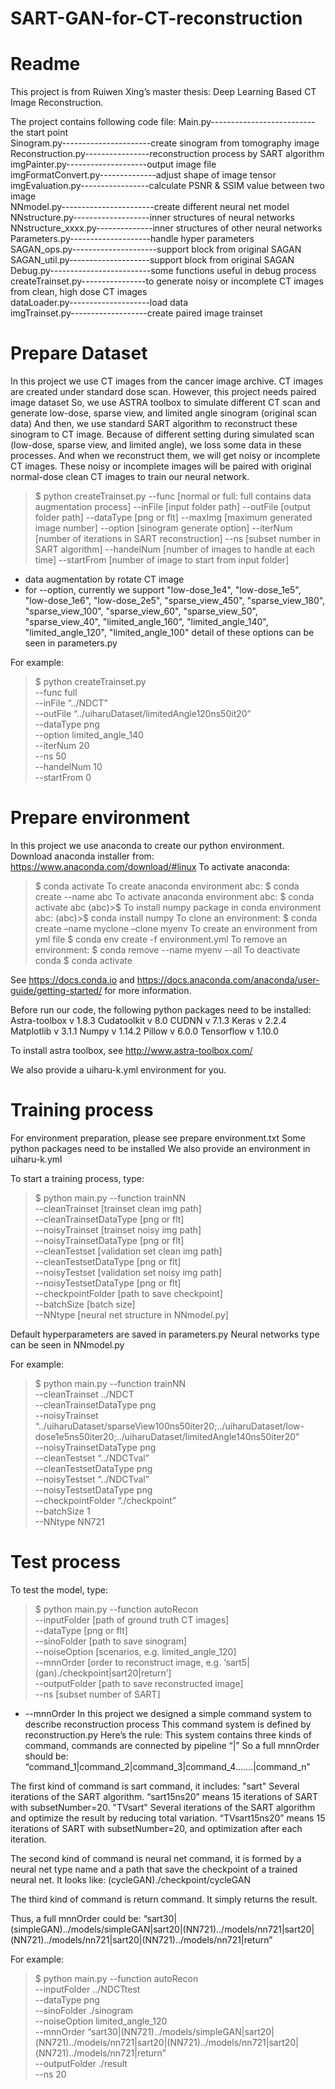 # SART-GAN-for-CT-reconstruction



Readme
=
This project is from Ruiwen Xing’s master thesis: Deep Learning Based CT Image Reconstruction.
 
The project contains following code file:
Main.py--------------------------the start point\
Sinogram.py----------------------create sinogram from tomography image\
Reconstruction.py----------------reconstruction process by SART algorithm\
imgPainter.py--------------------output image file\
imgFormatConvert.py--------------adjust shape of image tensor\
imgEvaluation.py-----------------calculate PSNR & SSIM value between two image\
NNmodel.py-----------------------create different neural net model\
NNstructure.py-------------------inner structures of neural networks\
NNstructure_xxxx.py--------------inner structures of other neural networks\
Parameters.py--------------------handle hyper parameters\
SAGAN_ops.py---------------------support block from original SAGAN\
SAGAN_util.py--------------------support block from original SAGAN\
Debug.py-------------------------some functions useful in debug process\
createTrainset.py----------------to generate noisy or incomplete CT images from clean, high dose CT images\
dataLoader.py--------------------load data\
imgTrainset.py-------------------create paired image trainset



Prepare Dataset
=
In this project we use CT images from the cancer image archive.
CT images are created under standard dose scan.
However, this project needs paired image dataset
So, we use ASTRA toolbox to simulate different CT scan and generate low-dose, sparse view, and limited angle sinogram (original scan data)
And then, we use standard SART algorithm to reconstruct these sinogram to CT image.
Because of different setting during simulated scan (low-dose, sparse view, and limited angle), we loss some data in these processes. And when we reconstruct them, we will get noisy or incomplete CT images. These noisy or incomplete images will be paired with original normal-dose clean CT images to train our neural network. 

>$ python createTrainset.py --func [normal or full: full contains data augmentation process] --inFile [input folder path] --outFile [output folder path] --dataType [png or flt] --maxImg [maximum generated image number] --option [sinogram generate option] --iterNum [number of iterations in SART reconstruction] --ns [subset number in SART algorithm] --handelNum [number of images to handle at each time] --startFrom [number of image to start from input folder]


* data augmentation by rotate CT image
* for --option, currently we support "low-dose_1e4", "low-dose_1e5", "low-dose_1e6", "low-dose_2e5", "sparse_view_450", "sparse_view_180", "sparse_view_100", "sparse_view_60", "sparse_view_50", "sparse_view_40", "limited_angle_160", "limited_angle_140", "limited_angle_120", "limited_angle_100"
detail of these options can be seen in parameters.py

For example:
>$ python createTrainset.py \
 --func full \
 --inFile “../NDCT” \
 --outFile “../uiharuDataset/limitedAngle120ns50it20” \
 --dataType png \
 --option limited_angle_140 \
 --iterNum 20 \
 --ns 50 \
 --handelNum 10 \
 --startFrom 0



Prepare environment
=

In this project we use anaconda to create our python environment.
Download anaconda installer from: https://www.anaconda.com/download/#linux
To activate anaconda:
>$ conda activate
To create anaconda environment abc:
>$ conda create --name abc
To activate anaconda environment abc:
>$ conda activate abc
(abc)>$
To install numpy package in conda environment abc:
(abc)>$ conda install numpy
To clone an environment:
>$ conda create –name myclone –clone myenv
To create an environment from yml file
>$ conda env create -f environment.yml
To remove an environment:
>$ conda remove --name myenv --all
To deactivate conda
>$ conda activate
 
See https://docs.conda.io and https://docs.anaconda.com/anaconda/user-guide/getting-started/ for more information.
 
Before run our code, the following python packages need to be installed:
Astra-toolbox               v 1.8.3
Cudatoolkit                 v 8.0
CUDNN                       v 7.1.3
Keras                       v 2.2.4
Matplotlib                  v 3.1.1
Numpy                       v 1.14.2
Pillow                      v 6.0.0
Tensorflow                  v 1.10.0

To install astra toolbox, see http://www.astra-toolbox.com/

We also provide a uiharu-k.yml environment for you.




Training process
=

For environment preparation, please see prepare environment.txt
Some python packages need to be installed
We also provide an environment in uiharu-k.yml

To start a training process, type:

>$ python main.py --function trainNN \
--cleanTrainset [trainset clean img path] \
--cleanTrainsetDataType [png or flt] \
--noisyTrainset [trainset noisy img path] \
--noisyTrainsetDataType [png or flt] \
--cleanTestset [validation set clean img path] \
--cleanTestsetDataType [png or flt] \
--noisyTestset [validation set noisy img path] \
--noisyTestsetDataType [png or flt] \
--checkpointFolder [path to save checkpoint] \
--batchSize [batch size] \
--NNtype [neural net structure in NNmodel.py]

Default hyperparameters are saved in parameters.py
Neural networks type can be seen in NNmodel.py

For example:
>$ python main.py --function trainNN \
--cleanTrainset ../NDCT \
--cleanTrainsetDataType png \
--noisyTrainset “../uiharuDataset/sparseView100ns50iter20;../uiharuDataset/low-dose1e5ns50iter20;../uiharuDataset/limitedAngle140ns50iter20” \
--noisyTrainsetDataType png \
--cleanTestset “../NDCTval” \
--cleanTestsetDataType png \
--noisyTestset “../NDCTval” \
--noisyTestsetDataType png \
--checkpointFolder “./checkpoint” \
--batchSize 1 \
--NNtype NN721



Test process
=

To test the model, type:
>$ python main.py --function autoRecon \
--inputFolder [path of ground truth CT images] \
--dataType [png or flt] \
--sinoFolder [path to save sinogram] \
--noiseOption [scenarios, e.g. limited_angle_120] \
--mnnOrder [order to reconstruct image, e.g. ‘sart5|(gan)./checkpoint|sart20|return’] \
--outputFolder [path to save reconstructed image] \
--ns [subset number of SART]

* --mnnOrder
In this project we designed a simple command system to describe reconstruction process
This command system is defined by reconstruction.py
Here’s the rule:
This system contains three kinds of command, commands are connected by pipeline “|”
So a full mnnOrder should be: “command_1|command_2|command_3|command_4…….|command_n”

The first kind of command is sart command, it includes:
"sart"
Several  iterations of the SART algorithm. “sart15ns20” means 15 iterations of SART with subsetNumber=20.
"TVsart"
Several  iterations of the SART algorithm and optimize the result by reducing total variation. “TVsart15ns20” means 15 iterations of SART with subsetNumber=20, and optimization after each iteration.




The second kind of command is neural net command, it is formed by a neural net type name and a path that save the checkpoint of a trained neural net. It looks like:
(cycleGAN)./checkpoint/cycleGAN

The third kind of command is return command. It simply returns the result.

Thus, a full mnnOrder could be:
“sart30|(simpleGAN)../models/simpleGAN|sart20|(NN721)../models/nn721|sart20|(NN721)../models/nn721|sart20|(NN721)../models/nn721|return”

For example:
>$ python main.py --function autoRecon \
--inputFolder ../NDCTtest \
--dataType png \
--sinoFolder ./sinogram \
--noiseOption limited_angle_120 \
--mnnOrder “sart30|(NN721)../models/simpleGAN|sart20|(NN721)../models/nn721|sart20|(NN721)../models/nn721|sart20|(NN721)../models/nn721|return” \
--outputFolder ./result \
--ns 20
